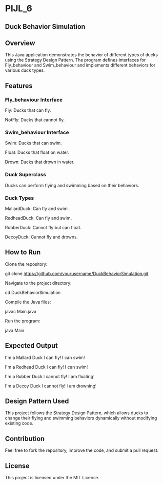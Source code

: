 # PIJL_6

## Duck Behavior Simulation

## Overview

This Java application demonstrates the behavior of different types of ducks using the Strategy Design Pattern. The program defines interfaces for Fly_behaviour and Swim_behaviour and implements different behaviors for various duck types.

## Features

### Fly_behaviour Interface

Fly: Ducks that can fly.

NotFly: Ducks that cannot fly.

### Swim_behaviour Interface

Swim: Ducks that can swim.

Float: Ducks that float on water.

Drown: Ducks that drown in water.

### Duck Superclass

Ducks can perform flying and swimming based on their behaviors.

### Duck Types

MallardDuck: Can fly and swim.

RedheadDuck: Can fly and swim.

RubberDuck: Cannot fly but can float.

DecoyDuck: Cannot fly and drowns.

## How to Run

Clone the repository:

git clone https://github.com/yourusername/DuckBehaviorSimulation.git

Navigate to the project directory:

cd DuckBehaviorSimulation

Compile the Java files:

javac Main.java

Run the program:

java Main

## Expected Output

I'm a Mallard Duck
I can fly!
I can swim!

I'm a Redhead Duck
I can fly!
I can swim!

I'm a Rubber Duck
I cannot fly!
I am floating!

I'm a Decoy Duck
I cannot fly!
I am drowning!

## Design Pattern Used

This project follows the Strategy Design Pattern, which allows ducks to change their flying and swimming behaviors dynamically without modifying existing code.

## Contribution

Feel free to fork the repository, improve the code, and submit a pull request.

## License

This project is licensed under the MIT License.
